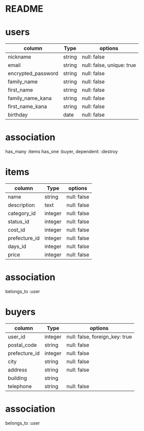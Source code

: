 # README

# users
| column              | Type    | options                     |
| ------------------- | ------- | --------------------------- |
| nickname            | string  | null: false                 |
| email               | string  | null: false, unique: true   |
| encrypted_password  | string  | null: false                 |
| family_name         | string  | null: false                 |
| first_name          | string  | null: false                 |
| family_name_kana    | string  | null: false                 |
| first_name_kana     | string  | null: false                 |
| birthday            | date    | null: false                 |

# association
has_many :items
has_one :buyer, dependent: :destroy



# items
| column          | Type      | options       |
|---------------- | --------- |-------------- |
| name            | string    | null: false   |
| description     | text      | null: false   |
| category_id     | integer   | null: false   |
| status_id       | integer   | null: false   |
| cost_id         | integer   | null: false   |
| prefecture_id   | integer   | null: false   |
| days_id         | integer   | null: false   |
| price           | integer   | null: false   |

# association
belongs_to :user



# buyers
| column          | Type      | options                           |
|---------------- | --------- | --------------------------------- |
| user_id         | integer   | null: false, foreign_key: true    |
| postal_code     | string    | null: false                       |
| prefecture_id   | integer   | null: false                       |
| city            | string    | null: false                       |
| address         | string    | null: false                       |
| building        | string    |                                   |
| telephone       | string    | null: false                       |

# association
belongs_to :user